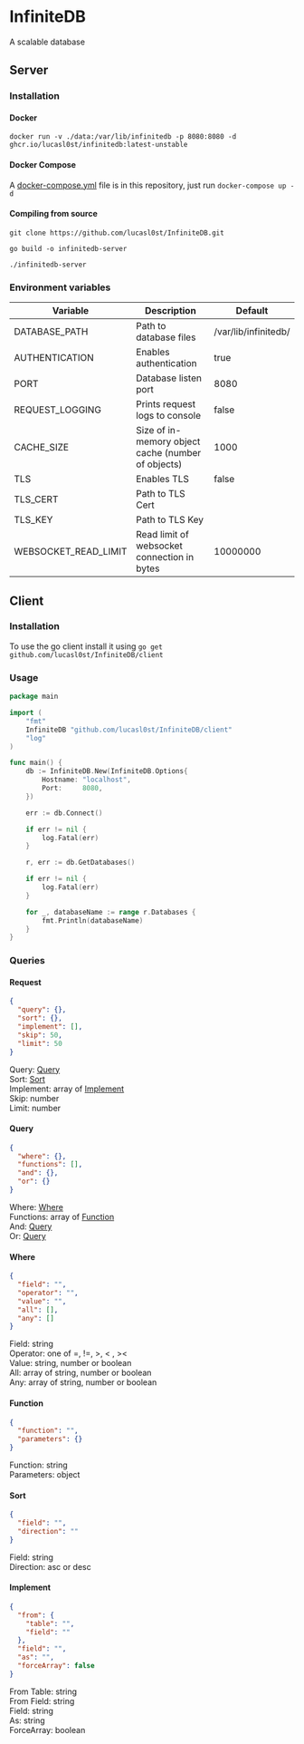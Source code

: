 # InfiniteDB

A scalable database

## Server

### Installation

#### Docker

`docker run -v ./data:/var/lib/infinitedb -p 8080:8080 -d ghcr.io/lucasl0st/infinitedb:latest-unstable`

#### Docker Compose

A [docker-compose.yml](docker-compose.yml) file is in this repository, just run `docker-compose up -d`

#### Compiling from source

```
git clone https://github.com/lucasl0st/InfiniteDB.git

go build -o infinitedb-server

./infinitedb-server
```

### Environment variables

| Variable             | Description                                        | Default              |
|----------------------|----------------------------------------------------|----------------------|
| DATABASE_PATH        | Path to database files                             | /var/lib/infinitedb/ |
| AUTHENTICATION       | Enables authentication                             | true                 |
| PORT                 | Database listen port                               | 8080                 |
| REQUEST_LOGGING      | Prints request logs to console                     | false                |
| CACHE_SIZE           | Size of in-memory object cache (number of objects) | 1000                 |
| TLS                  | Enables TLS                                        | false                |
| TLS_CERT             | Path to TLS Cert                                   |                      |
| TLS_KEY              | Path to TLS Key                                    |                      |
| WEBSOCKET_READ_LIMIT | Read limit of websocket connection in bytes        | 10000000             |

## Client

### Installation

To use the go client install it using 
`go get github.com/lucasl0st/InfiniteDB/client`

### Usage

```go
package main

import (
	"fmt"
	InfiniteDB "github.com/lucasl0st/InfiniteDB/client"
	"log"
)

func main() {
	db := InfiniteDB.New(InfiniteDB.Options{
		Hostname: "localhost",
		Port:     8080,
	})

	err := db.Connect()

	if err != nil {
		log.Fatal(err)
	}

	r, err := db.GetDatabases()

	if err != nil {
		log.Fatal(err)
	}

	for _, databaseName := range r.Databases {
		fmt.Println(databaseName)
	}
}
```

### Queries

#### Request

```json
{
  "query": {},
  "sort": {},
  "implement": [],
  "skip": 50,
  "limit": 50
}
```

Query: [Query](#query)   
Sort: [Sort](#sort)   
Implement: array of [Implement](#implement)   
Skip: number   
Limit: number   


#### Query

```json
{
  "where": {},
  "functions": [],
  "and": {},
  "or": {}
}
```

Where: [Where](#where)   
Functions: array of [Function](#function)   
And: [Query](#query)   
Or: [Query](#query)   

#### Where

```json
{
  "field": "",
  "operator": "",
  "value": "",
  "all": [],
  "any": []
}
```

Field: string   
Operator: one of =, !=, >, < , ><   
Value: string, number or boolean   
All: array of string, number or boolean   
Any: array of string, number or boolean   

#### Function

```json
{
  "function": "",
  "parameters": {}
}
```

Function: string   
Parameters: object

#### Sort

```json
{
  "field": "",
  "direction": ""
}
```

Field: string   
Direction: asc or desc   

#### Implement

```json
{
  "from": {
    "table": "",
    "field": ""
  },
  "field": "",
  "as": "",
  "forceArray": false
}
```

From Table: string   
From Field: string   
Field: string   
As: string   
ForceArray: boolean   